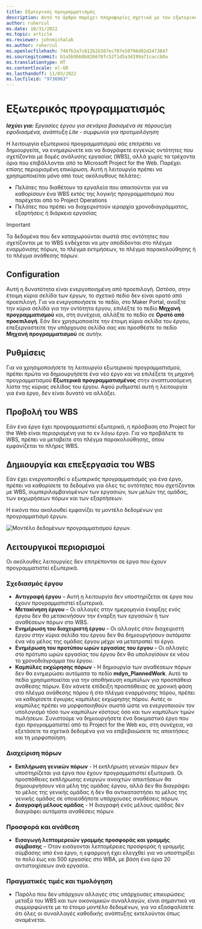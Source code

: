 ```yaml
---
title: Εξωτερικός προγραμματισμός
description: Αυτό το άρθρο παρέχει πληροφορίες σχετικά με τον εξωτερικό προγραμματισμό.
author: ruhercul
ms.date: 10/31/2022
ms.topic: article
ms.reviewer: johnmichalak
ms.author: ruhercul
ms.openlocfilehash: 746fb3a7c812b2b387ec707e58796d02d2473847
ms.sourcegitcommit: b1a5b9bb8b826678fc52f1d5a3d199a71caccb0a
ms.translationtype: HT
ms.contentlocale: el-GR
ms.lasthandoff: 11/03/2022
ms.locfileid: "9736963"
---
```

# <a name="external-scheduling"></a>Εξωτερικός προγραμματισμός

_**Ισχύει για:** Εργασίες έργου για σενάρια βασισμένα σε πόρους/μη εφοδιασμένα, ανάπτυξη Lite - συμφωνία για προτιμολόγηση_

Η λειτουργία εξωτερικού προγραμματισμού σάς επιτρέπει να δημιουργείτε, να ενημερώνετε και να διαγράφετε εγγενώς οντότητες που σχετίζονται με δομές ανάλυσης εργασίας (WBS), αλλά χωρίς τα τρέχοντα όρια που επιβάλλονται από το Microsoft Project for the Web. Παρέχει επίσης περιορισμένη επικύρωση. Αυτή η λειτουργία πρέπει να χρησιμοποιείται μόνο από τους ακόλουθους πελάτες:

- Πελάτες που διαθέτουν τα εργαλεία που απαιτούνται για να καθορίσουν ένα WBS εκτός της λογικής προγραμματισμού που παρέχεται από το Project Operations
- Πελάτες που πρέπει να διαχειριστούν ιεραρχία χρονοδιαγράμματος, εξαρτήσεις ή διάρκεια εργασίας

> [!IMPORTANT]
> Τα δεδομένα που δεν καταχωρούνται σωστά στις οντότητες που σχετίζονται με το WBS ενδέχεται να μην αποδίδονται στο πλέγμα εναρμόνισης πόρων, το πλέγμα εκτιμήσεων, το πλέγμα παρακολούθησης ή το πλέγμα ανάθεσης πόρων.

## <a name="configuration"></a>Configuration

Αυτή η δυνατότητα είναι ενεργοποιημένη από προεπιλογή. Ωστόσο, στην έτοιμη κύρια σελίδα των έργων, το σχετικό πεδίο δεν είναι ορατό από προεπιλογή. Για να ενεργοποιήσετε το πεδίο, στο Maker Portal, ανοίξτε την κύρια σελίδα για την οντότητα έργου, επιλέξτε το πεδίο **Μηχανή προγραμματισμού** και, στη συνέχεια, αλλάξτε το πεδίο σε **Ορατό από προεπιλογή**. Εάν δεν χρησιμοποιείτε την έτοιμη κύρια σελίδα του έργου, επεξεργαστείτε την υπάρχουσα σελίδα σας και προσθέστε το πεδίο **Μηχανή προγραμματισμού** σε αυτήν.

## <a name="settings"></a>Ρυθμίσεις

Για να χρησιμοποιήσετε τη λειτουργία εξωτερικού προγραμματισμού, πρέπει πρώτα να δημιουργήσετε ένα νέο έργο και να επιλέξετε τη μηχανή προγραμματισμού **Εξωτερικά προγραμματισμένος** στην αναπτυσσόμενη λίστα της κύριας σελίδας του έργου. Αφού ρυθμιστεί αυτή η λειτουργία για ένα έργο, δεν είναι δυνατό να αλλάξει.

## <a name="viewing-the-wbs"></a>Προβολή του WBS

Εάν ένα έργο έχει προγραμματιστεί εξωτερικά, η πρόσβαση στο Project for the Web είναι περιορισμένη για το εν λόγω έργο. Για να προβάλετε το WBS, πρέπει να μεταβείτε στο πλέγμα παρακολούθησης, όπου εμφανίζεται το πλήρες WBS.

## <a name="creating-and-editing-the-wbs"></a>Δημιουργία και επεξεργασία του WBS

Εάν έχει ενεργοποιηθεί ο εξωτερικός προγραμματισμός για ένα έργο, πρέπει να καθορίσετε τα δεδομένα για όλες τις οντότητες που σχετίζονται με WBS, συμπεριλαμβανομένων των εργασιών, των μελών της ομάδας, των εκχωρήσεων πόρων και των εξαρτήσεων.

Η εικόνα που ακολουθεί εμφανίζει το μοντέλο δεδομένων για προγραμματισμό έργων.

![Μοντέλο δεδομένων προγραμματισμού έργων.](media/projectplanningdatamodel.png)

## <a name="functional-limitations"></a>Λειτουργικοί περιορισμοί

Οι ακόλουθες λειτουργίες δεν επιτρέπονται σε έργα που έχουν προγραμματιστεί εξωτερικά.

### <a name="project-planning"></a>Σχεδιασμός έργου

- **Αντιγραφή έργου** – Αυτή η λειτουργία δεν υποστηρίζεται σε έργα που έχουν προγραμματιστεί εξωτερικά.
- **Μετακίνηση έργου** – Οι αλλαγές στην ημερομηνία έναρξης ενός έργου δεν θα μετακινήσουν την έναρξη των εργασιών ή των αναθέσεων πόρων στο WBS.
- **Ενημέρωση του διαχειριστή έργου** – Οι αλλαγές στον διαχειριστή έργου στην κύρια σελίδα του έργου δεν θα δημιουργήσουν αυτόματα ένα νέο μέλος της ομάδας έργου μέχρι να μετατραπεί το έργο.
- **Ενημέρωση του προτύπου ωρών εργασίας του έργου** – Οι αλλαγές στο πρότυπο ωρών εργασίας του έργου δεν θα υπολογίσουν εκ νέου το χρονοδιάγραμμα του έργου.
- **Καμπύλες εκχώρησης πόρων** - Η δημιουργία των αναθέσεων πόρων δεν θα ενημερώσει αυτόματα το πεδίο **mdyn\_PlannedWork**. Αυτό το πεδίο χρησιμοποιείται για την αποθήκευση καμπύλων για προσπάθεια ανάθεσης πόρων. Εάν κάνετε επίδειξη προσπάθειας σε χρονική φάση στο πλέγμα ανάθεσης πόρου ή στο πλέγμα εναρμόνισης πόρου, πρέπει να καθορίσετε έγκυρες καμπύλες εκχώρησης πόρου. Αυτές οι καμπύλες πρέπει να μορφοποιηθούν σωστά ώστε να ενεργοποιούν τον υπολογισμό τόσο των καμπύλων κόστους όσο και των καμπύλων τιμών πωλήσεων. Συνιστούμε να δημιουργήσετε ένα δοκιμαστικό έργο που έχει προγραμματιστεί από το Project for the Web και, στη συνέχεια, να εξετάσετε τα σχετικά δεδομένα για να επιβεβαιώσετε τις απαιτήσεις και τη μορφοποίηση.

### <a name="resource-management"></a>Διαχείριση πόρων

- **Εκπλήρωση γενικών πόρων** - Η εκπλήρωση γενικών πόρων δεν υποστηρίζεται για έργα που έχουν προγραμματιστεί εξωτερικά. Οι προσπάθειες εκπλήρωσης ενεργών ανοιχτών απαιτήσεων θα δημιουργήσουν νέα μέλη της ομάδας έργου, αλλά δεν θα διαγράψει το μέλος της γενικής ομάδας ή δεν θα αντικαταστήσει το μέλος της γενικής ομάδας σε οποιεσδήποτε υπάρχουσες αναθέσεις πόρων.
- **Διαγραφή μέλους ομάδας** - Η διαγραφή ενός μέλους ομάδας δεν διαγράφει αυτόματα αναθέσεις πόρων.

### <a name="quoting-and-contracting"></a>Προσφορά και ανάθεση

- **Εισαγωγή λεπτομερειών γραμμής προσφοράς και γραμμής σύμβασης** – Όταν εισάγονται λεπτομέρειες προσφοράς ή γραμμής σύμβασης από ένα έργο, η εφαρμογή έχει ελεγχθεί για να υποστηρίξει το πολύ έως και 500 εργασίες στο WBA, με βάση ένα όριο 20 αντιστοιχίσεων ανά εργασία.

### <a name="actuals-and-invoicing"></a>Πραγματικές τιμές και τιμολόγηση

- Παρόλο που δεν υπάρχουν αλλαγές στις υπάρχουσες επικυρώσεις μεταξύ του WBS και των οικονομικών συναλλαγών, είναι σημαντικό να συμμορφώνετε με το έτοιμο μοντέλο δεδομένων, για να εξασφαλίσετε ότι όλες οι συναλλαγές καθοδικής ανάπτυξης εκτελούνται όπως αναμένεται.
